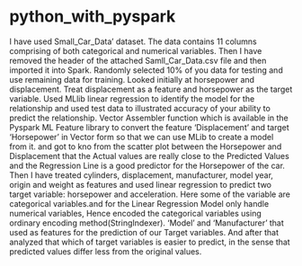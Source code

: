 # python_with_pyspark
I have used Small_Car_Data’ dataset. The data contains 11 columns comprising of both categorical and numerical variables.
Then I have removed the header of the attached Samll_Car_Data.csv file and then imported it into Spark. 
Randomly selected 10% of you data for testing and use remaining data for training. Looked initially 
at horsepower and displacement. Treat displacement as a feature and horsepower as the target 
variable. Used MLlib linear regression to identify the model for the relationship  and used test data to 
illustrated accuracy of your ability to predict the relationship. Vector Assembler function which is available in the Pyspark ML Feature library to convert the feature ‘Displacement’ and target ‘Horsepower’ in Vector form so that we can use MLib to create a model from it. and got to kno from the scatter plot between the Horsepower and Displacement that the Actual values are really close to the Predicted Values and the Regression Line is a good predictor for the Horsepower of the car.
Then I have treated cylinders, displacement, manufacturer, model year, origin and weight as features and used 
linear regression to predict two target variable: horsepower and acceleration. Here some of the variable are categorical variables.and for the Linear Regression Model only handle numerical variables, Hence encoded the categorical variables using ordinary encoding method(StringIndexer). ‘Model’ and ‘Manufacturer’ that used as features for the prediction of our Target variables. And after that analyzed that which of target variables is easier to predict, in the sense that predicted values differ less from the original values.

